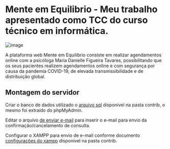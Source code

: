 # Mente em Equilibrio - Meu trabalho apresentado como TCC do curso técnico em informática.

![image](https://user-images.githubusercontent.com/88556924/198750369-c0d6f6ff-3d01-48d4-8a61-f9d35e538305.png)

A plataforma web Mente em Equilíbrio consiste em realizar agendamentos online com
a psicóloga Maria Danielle Figueira Tavares, possibilitando que os seus pacientes realizem agendamentos online e com segurança por causa da pandemia COVID-19, de
elevada transmissibilidade e de distribuição global.

## Montagem do servidor

Criar o banco de dados utilizado o [arquivo sql](contrib/banco.sql) disponível na pasta contrib, o mesmo foi extraído do phpMyAdmin.

Editar o arquivo [de enviar e-mail](enviarEmail.php) para inserir o e-mail para envio da confirmação/cancelamento de consulta.

Configurar o XAMPP para envio de e-mail conforme documento [configurações do xampp](contrib/configura%C3%A7%C3%B5es%20xampp.txt) disponível na pasta contrib.
